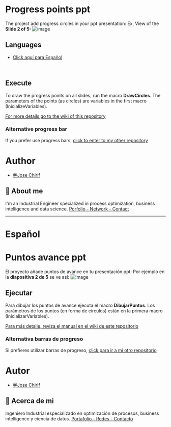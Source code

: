 # Progress points ppt
The project add progress circles in your ppt presentation:
Ex, View of the **Slide 2 of 5:**
![image](https://github.com/user-attachments/assets/bd02d6ab-a611-4327-9e05-029d07ea3dbb)

## Languages
- [Click aquí para Español](https://github.com/JoseChirif/Progress-circles-ptt---Puntos-avance-ppt?tab=readme-ov-file)

<br>


## Execute
To draw the progress points on all slides, run the macro **DrawCircles**.
The parameters of the points (as circles) are variables in the first macro (InicializeVariables).

[For more details go to the wiki of this repository](https://github.com/JoseChirif/Progress-circles-ptt---Puntos-avance-ppt/wiki)

### Alternative progress bar
If you prefer use progress bars, [click to enter to my other repository](https://github.com/JoseChirif/Progress-bar-power-point)


# Author
- [@Jose Chirif](https://github.com/JoseChirif)

## 🚀 About me
I'm an Industrial Engineer specialized in process optimization, business intelligence and data science.
[Porfolio - Network - Contact](https://linktr.ee/jchirif)


----------
# Español
# Puntos avance ppt
El proyecto añade puntos de avance en tu presentación ppt:
Por ejemplo en la **diapositiva 2 de 5** se ve así:
![image](https://github.com/user-attachments/assets/d28152aa-bb81-4021-b411-2f9da1b2d7ea)

## Ejecutar
Para dibujar los puntos de avance ejecuta el macro **DibujarPuntos**.
Los parámetros de los puntos (en forma de circulos) están en la primera macro (InicializarVariables).

[Para más detalle, reviza el manual en el wiki de este repositorio](https://github.com/JoseChirif/Progress-circles-ptt---Puntos-avance-ppt/wiki)

### Alternativa barras de progreso
Si prefieres utilizar barras de progreso, [click para ir a mi otro repositorio](https://github.com/JoseChirif/Barras-de-progreso-power-point)


# Autor
- [@Jose Chirif](https://github.com/JoseChirif)

## 🚀 Acerca de mi
Ingeniero Industrial especializado en optimización de procesos, business intelligence y ciencia de datos.
[Portafolio - Redes - Contacto](https://linktr.ee/josechirif)

